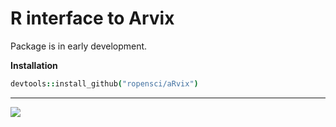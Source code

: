 # R interface to Arvix

Package is in early development.

__Installation__  

```coffee
devtools::install_github("ropensci/aRvix")
```




---

[![](http://ropensci.org/public_images/github_footer.png)](http://ropensci.org)



